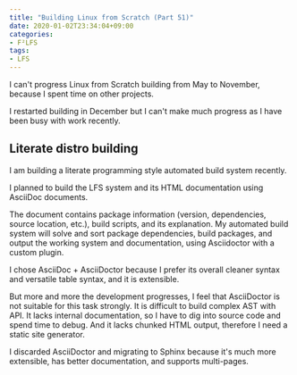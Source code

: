 ```yaml
---
title: "Building Linux from Scratch (Part 51)"
date: 2020-01-02T23:34:04+09:00
categories:
- F²LFS
tags:
- LFS
---
```


I can't progress Linux from Scratch building from May to November, because I spent time on other projects.

I restarted building in December but I can't make much progress as I have been busy with work recently.

## Literate distro building
I am building a literate programming style automated build system recently.

<!--more-->

I planned to build the LFS system and its HTML documentation using AsciiDoc documents.

The document contains package information (version, dependencies, source location, etc.), build scripts, and its explanation. My automated build system will solve and sort package dependencies, build packages, and output the working system and documentation, using Asciidoctor with a custom plugin.

I chose AsciiDoc + AsciiDoctor because I prefer its overall cleaner syntax and versatile table syntax, and it is extensible.

But more and more the development progresses, I feel that AsciiDoctor is not suitable for this task strongly.
It is difficult to build complex AST with API. It lacks internal documentation, so I have to dig into source code and spend time to debug. And it lacks chunked HTML output, therefore I need a static site generator.

I discarded AsciiDoctor and migrating to Sphinx because it's much more extensible, has better documentation, and supports multi-pages.
